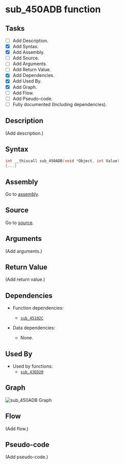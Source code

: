 # sub_450ADB function

## Tasks

- [ ] Add Description.
- [X] Add Syntax.
- [X] Add Assembly.
- [ ] Add Source.
- [ ] Add Arguments.
- [ ] Add Return Value.
- [X] Add Dependencies.
- [X] Add Used By.
- [X] Add Graph.
- [ ] Add Flow.
- [ ] Add Pseudo-code.
- [ ] Fully documented (Including dependencies).

## Description

(Add description.)

## Syntax

```c
int __thiscall sub_450ADB(void *Object, int Value)
{...}
```

## Assembly

Go to [assembly](../asm/sub_450ADB.asm).

## Source

Go to [source](../cc/sub_450ADB.cc).

## Arguments

(Add arguments.)

## Return Value

(Add return value.)

## Dependencies

* Function dependencies:
  * [`sub_45102C`](sub_45102C.md) 


* Data dependencies:
  * None.

## Used By

* Used by functions:
  * [`sub_43ED20`](../md/sub_43ED20.md)

## Graph

![sub_450ADB Graph](../svg/sub_450ADB.svg "sub_450ADB Graph")

## Flow

(Add flow.)

## Pseudo-code

(Add pseudo-code.)
